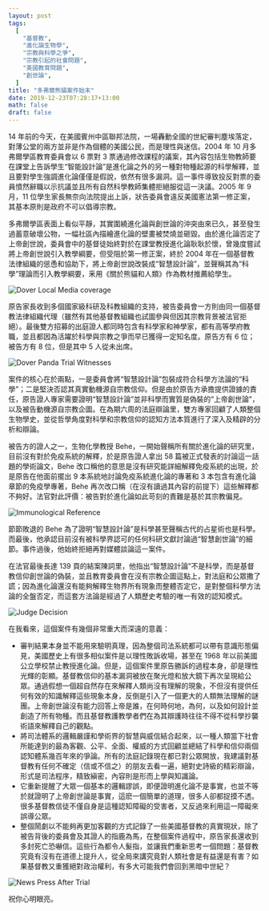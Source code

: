 ```yaml
---
layout: post
tags:
  [
    "基督教",
    "進化論生物學",
    "宗教與科學之爭",
    "宗教引起的社會問題",
    "美國教育問題",
    "創世論",
  ]
title: "多弗爾熊貓案件始末"
date: 2019-12-23T07:28:17+13:00
math: false
draft: false
---
```


14 年前的今天，在美國賓州中區聯邦法院，一場轟動全國的世紀審判塵埃落定，對薄公堂的兩方並非是作為個體的美國公民，而是理性與迷信。2004 年 10 月多弗爾學區教育委員會以 6 票對 3 票通過修改課程的議案，其內容包括生物教師要在課堂上告訴學生“智能設計論”是進化論之外的另一種對物種起源的科學解釋，並且要對學生強調進化論僅僅是假說，依然有很多漏洞。這一事件導致投反對票的委員憤然辭職以示抗議並且所有自然科學教師集體拒絕服從這一決議。2005 年 9 月，11 位學生家長無奈向法院提出上訴，狀告委員會違反美國憲法第一修正案，其基本原則是政府不可以倡導宗教。

多弗爾學區表面上看似平靜，其實圍繞進化論與創世論的沖突由來已久，甚至發生過蓄意破壞公物，一幅社區內描繪進化論的壁畫被焚燒並砸毀。由於進化論否定了上帝創世說，委員會中的基督徒始終對於在課堂教授進化論耿耿於懷，曾幾度嘗試將上帝創世說引入教學綱要，但受阻於第一修正案，終於 2004 年在一個基督教法律組織的慫恿和協助下，將上帝創世說改裝成“智慧設計論”，並聲稱其為“科學”理論而引入教學綱要，釆用《關於熊貓和人類》作為教材推薦給學生。

![Dover Local Media coverage](/images/photos/Dover-local-media-coverage.jpg)

原告家長收到多個國家級科研及科教組織的支持，被告委員會一方則由同一個基督教法律組織代理（雖然有其他基督教組織也試圖參與但因其宗教背景被法官拒絕）。最後雙方招募的出庭證人都同時包含有科學家和神學家，都有高等學府教職，並且都因為活躍於科學與宗教之爭而早已獲得一定知名度。原告方有 6 位；被告方有 8 位，但是其中 5 人從未出席。

![Dover Panda Trial Witnesses](/images/photos/Dover-Panda-Trial-Witnesses.png)

案件的核心在於兩點，一是委員會將“智慧設計論”包裝成符合科學方法論的“科學”；二是堅決否認其真實動機源自宗教信仰。但是由於原告方承擔提供證據的責任，原告證人專家需要證明“智慧設計論”並非科學而實質是偽裝的“上帝創世論”，以及被告動機源自宗教企圖。在為期六周的法庭辯論里，雙方專家回顧了人類整個生物學史，並從哲學角度對科學和宗教信仰的認知方法本質進行了深入及精辟的分析和辯論。

被告方的證人之一，生物化學教授 Behe，一開始聲稱所有關於進化論的研究里，目前沒有對於免疫系統的解釋，於是原告證人拿出 58 篇被正式發表的討論這一話題的學術論文，Behe 改口稱他的意思是沒有研究能詳細解釋免疫系統的出現，於是原告在他面前擺出 9 本系統地討論免疫系統進化論的專著和 3 本包含有進化論章節的免疫學專著，Behe 再次改口稱（在沒有讀過其內容的前提下）這些解釋都不夠好。法官對此評價：被告對於進化論如此苛刻的責難是基於其宗教偏見。

![Immunological Reference](/images/photos/Immunological-Reference.jpg)

節節敗退的 Behe 為了證明“智慧設計論”是科學甚至聲稱古代的占星術也是科學。而最後，他承認目前沒有被科學界認可的任何科研文獻討論過“智慧創世論”的細節。事件過後，他始終拒絕再對媒體談論這一案件。

在法官最後長達 139 頁的結案陳詞里，他指出“智慧設計論”不是科學，而是基督教信仰創世論的偽裝，並且教育委員會在沒有宗教企圖這點上，對法庭和公眾撒了謊；因為進化論還沒有能夠解釋生物界所有現象而整體否定它，是對整個科學方法論的全盤否定，而這套方法論是經過了人類歷史考驗的唯一有效的認知模式。

![Judge Decision](/images/photos/Judge-Decision.png)

在我看來，這個案件有幾個非常重大而深遠的意義：

- 審判結果本身並不能用來驗明真理，因為整個司法系統都可以帶有意識形態偏見，美國歷史上有很多相似案件是以理性敗訴收場，甚至在 1968 年以前美國公立學校禁止教授進化論。但是，這個案件里原告勝訴的過程本身，卻是理性光輝的彰顯。基督教信仰的基本漏洞被放在聚光燈和放大鏡下再次呈現給公眾。通過假想一個超自然存在來解釋人類尚沒有理解的現象，不但沒有提供任何有效的知識解釋這些現象本身，反倒是引入了一個更大的人類無法理解的謎團。上帝創世論沒有能力回答上帝是誰，在何時何地，為何，以及如何設計並創造了所有物種。而且基督教護教學者們在為其辯護時往往不得不從科學抄襲術語來解釋自己的觀點。
- 將司法體系的邏輯嚴謹和學術界的智慧與威信結合起來，以一種人類當下社會所能達到的最為客觀、公平、全面、權威的方式回顧並總結了科學和信仰兩個認知體系幾百年來的爭論。所有的法庭記錄現在都已對公眾開放，我建議對基督教有任何不確定（信或不信之）的朋友去看一遍，絕對史詩級的精彩辯論，形式是司法程序，精致縝密，內容則是形而上學與知識論。
- 它重新提醒了大眾一個基本的邏輯謬誤，即便證明進化論不是事實，也並不等於就證明了上帝創世論是事實，這麽一個簡單的道理，很多人卻都捉摸不透。很多基督教信徒不僅自身是這種認知障礙的受害者，又反過來利用這一障礙來誤導公眾。
- 整個鬧劇以不能夠再更加客觀的方式記錄了一些美國基督教的真實現狀，除了被告背後的委員會及其證人的指鹿為馬，在整個案件過程中，原告家長還收到多封死亡恐嚇信。這些行為都令人髮指，並讓我們重新思考一個問題：基督教究竟有沒有在道德上提升人，從全局來講究竟對人類社會是有益還是有害？如果基督教又重獲絕對政治權利，有多大可能我們會回到黑暗中世紀？

![News Press After Trial](/images/photos/News-Press-After-Trial.jpg)

祝你心明眼亮。
